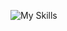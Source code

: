 ![My Skills](https://skillicons.dev/icons?i=py,git,github,django,flask,javascript,html,css,mysql,chatgpt)


